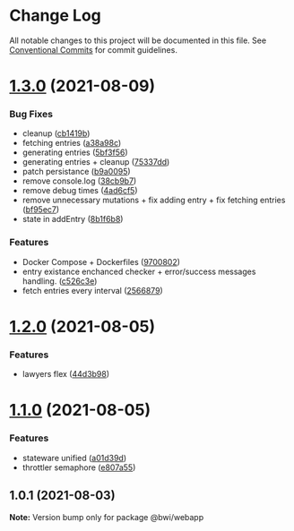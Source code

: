 # Change Log

All notable changes to this project will be documented in this file.
See [Conventional Commits](https://conventionalcommits.org) for commit guidelines.

# [1.3.0](https://github.com/ruxxzebre/booking_widget/compare/v1.2.0...v1.3.0) (2021-08-09)


### Bug Fixes

* cleanup ([cb1419b](https://github.com/ruxxzebre/booking_widget/commit/cb1419b1c7c60dd3234d49f5c08e6448522a01b3))
* fetching entries ([a38a98c](https://github.com/ruxxzebre/booking_widget/commit/a38a98cbf5790a9288b1f570450351c649723cfd))
* generating entries ([5bf3f56](https://github.com/ruxxzebre/booking_widget/commit/5bf3f566e1fd62b2d9d295e0f0b522fdf4b0b4b3))
* generating entries + cleanup ([75337dd](https://github.com/ruxxzebre/booking_widget/commit/75337dd8c3e5df05af09b9f8cc37f0cd9b3a16da))
* patch persistance ([b9a0095](https://github.com/ruxxzebre/booking_widget/commit/b9a0095a33a365e93b187dd956c247624fb705a3))
* remove console.log ([38cb9b7](https://github.com/ruxxzebre/booking_widget/commit/38cb9b757eeceb744673920eb3428cce903f05f9))
* remove debug times ([4ad6cf5](https://github.com/ruxxzebre/booking_widget/commit/4ad6cf541c39132b20f7f0adb8e50763294ff865))
* remove unnecessary mutations + fix adding entry + fix fetching entries ([bf95ec7](https://github.com/ruxxzebre/booking_widget/commit/bf95ec736567b3e0179e4b1212ff8cfde198adb7))
* state in addEntry ([8b1f6b8](https://github.com/ruxxzebre/booking_widget/commit/8b1f6b8953f74e6f1f5acf40a5818780f2b2e254))


### Features

* Docker Compose + Dockerfiles ([9700802](https://github.com/ruxxzebre/booking_widget/commit/9700802b5b51f00763102c9c3b8853494ee9b3d6))
* entry existance enchanced checker + error/success messages handling. ([c526c3e](https://github.com/ruxxzebre/booking_widget/commit/c526c3e4b26b488ed981b0101b369111596e6e23))
* fetch entries every interval ([2566879](https://github.com/ruxxzebre/booking_widget/commit/256687942a4496a59b529b21d192541ae8d0f7b3))





# [1.2.0](https://github.com/ruxxzebre/booking_widget/compare/v1.1.0...v1.2.0) (2021-08-05)


### Features

* lawyers flex ([44d3b98](https://github.com/ruxxzebre/booking_widget/commit/44d3b984cc0e09070bbacceafcd096bc1de4d6c9))





# [1.1.0](https://github.com/ruxxzebre/booking_widget/compare/v1.0.1...v1.1.0) (2021-08-05)


### Features

* stateware unified ([a01d39d](https://github.com/ruxxzebre/booking_widget/commit/a01d39da2f85af1f8c30d63ac7531414fdaaa774))
* throttler semaphore ([e807a55](https://github.com/ruxxzebre/booking_widget/commit/e807a55a6d62649c34cc86fce6e02debb7c1b712))





## 1.0.1 (2021-08-03)

**Note:** Version bump only for package @bwi/webapp
